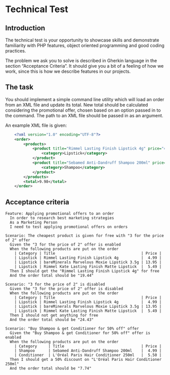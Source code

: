 Technical Test
==============

Introduction
------------

The technical test is your opportunity to showcase skills and demonstrate familiarity with PHP
features, object oriented programming and good coding practices.

The problem we ask you to solve is described in Gherkin language in the section “Acceptance
Criteria”. It should give you a bit of a feeling of how we work, since this is how we describe features in
our projects.

The task
--------

You should implement a simple command line utility which will load an order from an XML file and
update its total.
New total should be calculated considering the promotional offer, chosen based on an option passed
in to the command. The path to an XML file should be passed in as an argument.

An  example  XML  file  is  given:

```xml
    <?xml version="1.0" encoding="UTF-8"?>
    <order>
        <products>
            <product title="Rimmel Lasting Finish Lipstick 4g" price="4.99">
                <category>Lipstick</category>
            </product>
            <product title="Sebamed Anti-Dandruff Shampoo 200ml" price="4.99">
                <category>Shampoo</category>
            </product>
        </products>
        <total>9.98</total>
    </order>
```

Acceptance criteria
-------------------

    Feature: Applying promotional offers to an order
      In order to research best marketing strategies
      As a Marketing Person
      I need to test applying promotional offers on orders

    Scenario: The cheapest product is given for free with "3 for the price of 2" offer
      Given the "3 for the price of 2" offer is enabled
      When the following products are put on the order
        | Category | Title                                      | Price |
        | Lipstick | Rimmel Lasting Finish Lipstick 4g          |  4.99 |
        | Lipstick | bareMinerals Marvelous Moxie Lipstick 3.5g | 13.95 |
        | Lipstick | Rimmel Kate Lasting Finish Matte Lipstick  |  5.49 |
      Then I should get the "Rimmel Lasting Finish Lipstick 4g" for free
      And the order total should be "19.44"

    Scenario: "3 for the price of 2" is disabled
      Given the "3 for the price of 2" offer is disabled
      When the following products are put on the order
        | Category | Title                                      | Price |
        | Lipstick | Rimmel Lasting Finish Lipstick 4g          |  4.99 |
        | Lipstick | bareMinerals Marvelous Moxie Lipstick 3.5g | 13.95 |
        | Lipstick | Rimmel Kate Lasting Finish Matte Lipstick  |  5.49 |
      Then I should not get anything for free
      And the order total should be "24.43"

    Scenario: "Buy Shampoo & get Conditioner for 50% off" offer
      Given the "Buy Shampoo & get Conditioner for 50% off" offer is enabled
      When the following products are put on the order
        | Category     | Title                                  | Price |
        | Shampoo      | Sebamed Anti-Dandruff Shampoo 200ml    |  4.99 |
        | Conditioner  | L'Oréal Paris Hair Conditioner 250ml   |  5.50 |
      Then I should get a 50% discount on "L'Oréal Paris Hair Conditioner 250ml"
      And the order total should be "7.74"
